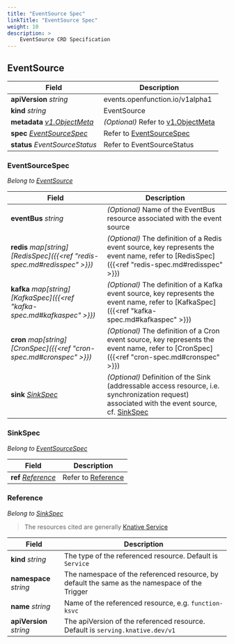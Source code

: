 ```yaml
---
title: "EventSource Spec"
linkTitle: "EventSource Spec"
weight: 10
description: >
    EventSource CRD Specification
---
```


## EventSource

| Field                                                        | Description                                                  |
| ------------------------------------------------------------ | ------------------------------------------------------------ |
| **apiVersion** *string*                                      | events.openfunction.io/v1alpha1                              |
| **kind** *string*                                            | EventSource                                                  |
| **metadata** *[v1.ObjectMeta](https://pkg.go.dev/k8s.io/apimachinery/pkg/apis/meta/v1#ObjectMeta)* | *(Optional)* Refer to [v1.ObjectMeta](https://pkg.go.dev/k8s.io/apimachinery/pkg/apis/meta/v1#ObjectMeta) |
| **spec** *[EventSourceSpec](#eventsourcespec)*               | Refer to [EventSourceSpec](#eventsourcespec)                 |
| **status** *EventSourceStatus*                               | Refer to EventSourceStatus                                   |

### EventSourceSpec

*Belong to [EventSource](#eventsource)*

| Field                                                        | Description                                                  |
| ------------------------------------------------------------ | ------------------------------------------------------------ |
| **eventBus** *string*                                        | *(Optional)* Name of the EventBus resource associated with the event source |
| **redis** *map\[string][RedisSpec]({{<ref "redis-spec.md#redisspec" >}})* | *(Optional)* The definition of a Redis event source, key represents the event name, refer to [RedisSpec]({{<ref "redis-spec.md#redisspec" >}}) |
| **kafka** *map\[string][KafkaSpec]({{<ref "kafka-spec.md#kafkaspec" >}})* | *(Optional)* The definition of a Kafka event source, key represents the event name, refer to [KafkaSpec]({{<ref "kafka-spec.md#kafkaspec" >}}) |
| **cron** *map\[string][CronSpec]({{<ref "cron-spec.md#cronspec" >}})* | *(Optional)* The definition of a Cron event source, key represents the event name, refer to [CronSpec]({{<ref "cron-spec.md#cronspec" >}}) |
| **sink** *[SinkSpec](#sinkspec)*                             | *(Optional)* Definition of the Sink (addressable access resource, i.e. synchronization request) associated with the event source, cf. [SinkSpec](#sinkspec) |

### SinkSpec

*Belong to [EventSourceSpec](#eventsourcespec)*

| Field                             | Description                      |
| --------------------------------- | -------------------------------- |
| **ref** *[Reference](#reference)* | Refer to [Reference](#reference) |

### Reference

*Belong to [SinkSpec](#sinkspec)*

> The resources cited are generally [Knative Service](https://knative.dev/docs/reference/api/serving-api/#serving.knative.dev/v1.Service) 

| Field                   | Description                                                  |
| ----------------------- | ------------------------------------------------------------ |
| **kind** *string*       | The type of the referenced resource. Default is `Service`    |
| **namespace** *string*  | The namespace of the referenced resource, by default the same as the namespace of the Trigger |
| **name** *string*       | Name of the referenced resource, e.g. `function-ksvc`        |
| **apiVersion** *string* | The apiVersion of the referenced resource. Default is `serving.knative.dev/v1` |